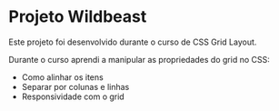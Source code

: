 # Projeto Wildbeast

Este projeto foi desenvolvido durante o curso de CSS Grid Layout.

Durante o curso aprendi a manipular as propriedades do grid no CSS:
- Como alinhar os itens
- Separar por colunas e linhas
- Responsividade com o grid
